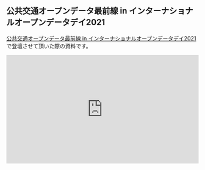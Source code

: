## 公共交通オープンデータ最前線 in インターナショナルオープンデータデイ2021

[公共交通オープンデータ最前線 in インターナショナルオープンデータデイ2021](https://www.gtfs.jp/blog/iodd2021/)で登壇させて頂いた際の資料です。

<div style="position: relative; width: 100%; height: 0; padding-bottom: 56.25%;">
  <iframe src="https://takoyaki-3.github.io/takoyaki3-com-data/contents/slide/bus-timetable-app.pdf" style="position: absolute; top: 0; left: 0; width: 100%; height: 100%;" frameborder="0"></iframe>
</div>


